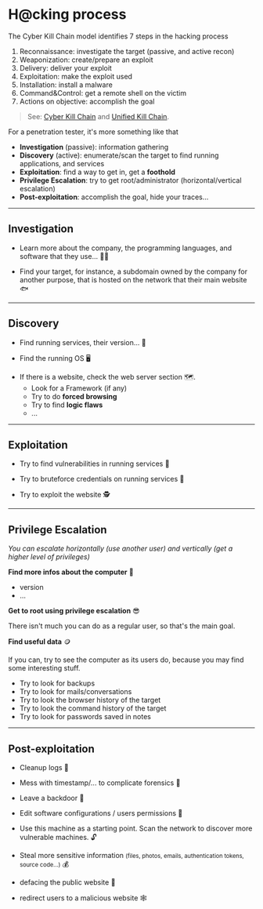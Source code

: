 # H@cking process

<div class="row row-cols-md-2"><div>

The Cyber Kill Chain model identifies 7 steps in the hacking process

1. Reconnaissance: investigate the target (passive, and active recon)
2. Weaponization: create/prepare an exploit
3. Delivery: deliver your exploit
4. Exploitation: make the exploit used
5. Installation: install a malware
6. Command&Control: get a remote shell on the victim
7. Actions on objective: accomplish the goal

> See: [Cyber Kill Chain](https://www.lockheedmartin.com/en-us/capabilities/cyber/cyber-kill-chain.html) and [Unified Kill Chain](https://www.unifiedkillchain.com/).
</div><div>

For a penetration tester, it's more something like that

* **Investigation** (passive): information gathering
* **Discovery** (active): enumerate/scan the target to find running applications, and services
* **Exploitation**: find a way to get in, get a **foothold**
* **Privilege Escalation**: try to get root/administrator (horizontal/vertical escalation)
* **Post-exploitation**: accomplish the goal, hide your traces...

</div></div>

<hr class="sl">

## Investigation

<div class="row row-cols-md-2 mt-4"><div>

* Learn more about the company, the programming languages, and software that they use... 🧑‍💻

* Find your target, for instance, a subdomain owned by the company for another purpose, that is hosted on the network that their main website 🐟
</div><div>
</div></div>

<hr class="sr">

## Discovery

<div class="row row-cols-md-2 mt-4"><div>

* Find running services, their version... 🧭

* Find the running OS 🖥️

</div><div>

* If there is a website, check the web server section 🗺️.
  * Look for a Framework (if any)
  * Try to do **forced browsing**
  * Try to find **logic flaws**
  * ...
</div></div>

<hr class="sl">

## Exploitation

<div class="row row-cols-md-2 mt-4"><div>

* Try to find vulnerabilities in running services 🎯

* Try to bruteforce credentials on running services 🔏
</div><div>

* Try to exploit the website 🕵️
</div></div>

<hr class="sl">

## Privilege Escalation

*You can escalate horizontally (use another user) and vertically (get a higher level of privileges)*

<div class="row row-cols-md-2 mt-4"><div>

**Find more infos about the computer** 🧭️

* version
* ...

**Get to root using privilege escalation** 😎

There isn't much you can do as a regular user, so that's the main goal.

</div><div>

**Find useful data** 🪙

If you can, try to see the computer as its users do, because you may find some interesting stuff.

* Try to look for backups
* Try to look for mails/conversations
* Try to look the browser history of the target
* Try to look the command history of the target
* Try to look for passwords saved in notes
</div></div>

<hr class="sr">

## Post-exploitation

<div class="row row-cols-md-2 mt-4"><div>

* Cleanup logs 🧹

* Mess with timestamp/... to complicate forensics 🌋

* Leave a backdoor 🚪

* Edit software configurations / users permissions 🧨

* Use this machine as a starting point. Scan the network to discover more vulnerable machines. 🔓
</div><div>

* Steal more sensitive information <small>(files, photos, emails, authentication tokens, source code...)</small> 💰

* defacing the public website 🙊

* redirect users to a malicious website 🕸️
</div></div>